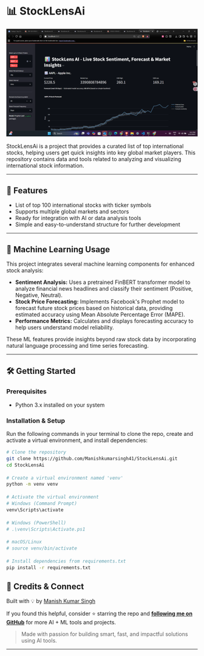 # 📊 StockLensAi

![Project Image](images/stocklensai_screenshot.png)  <!-- Replace with your image path -->

StockLensAi is a project that provides a curated list of top international stocks, helping users get quick insights into key global market players. This repository contains data and tools related to analyzing and visualizing international stock information.

---

## 🚀 Features

- List of top 100 international stocks with ticker symbols  
- Supports multiple global markets and sectors  
- Ready for integration with AI or data analysis tools  
- Simple and easy-to-understand structure for further development  

---

## 🤖 Machine Learning Usage

This project integrates several machine learning components for enhanced stock analysis:

- **Sentiment Analysis:** Uses a pretrained FinBERT transformer model to analyze financial news headlines and classify their sentiment (Positive, Negative, Neutral).  
- **Stock Price Forecasting:** Implements Facebook's Prophet model to forecast future stock prices based on historical data, providing estimated accuracy using Mean Absolute Percentage Error (MAPE).  
- **Performance Metrics:** Calculates and displays forecasting accuracy to help users understand model reliability.

These ML features provide insights beyond raw stock data by incorporating natural language processing and time series forecasting.

---

## 🛠 Getting Started

### Prerequisites

- Python 3.x installed on your system

### Installation & Setup

Run the following commands in your terminal to clone the repo, create and activate a virtual environment, and install dependencies:

```bash
# Clone the repository
git clone https://github.com/Manishkumarsingh41/StockLensAi.git
cd StockLensAi

# Create a virtual environment named 'venv'
python -m venv venv

# Activate the virtual environment
# Windows (Command Prompt)
venv\Scripts\activate

# Windows (PowerShell)
# .\venv\Scripts\Activate.ps1

# macOS/Linux
# source venv/bin/activate

# Install dependencies from requirements.txt
pip install -r requirements.txt
```

## 🙌 Credits & Connect

Built with 💡 by [Manish Kumar Singh](https://github.com/Manishkumarsingh41)

If you found this helpful, consider ⭐️ starring the repo and **[following me on GitHub](https://github.com/Manishkumarsingh41)** for more AI + ML tools and projects.

> Made with passion for building smart, fast, and impactful solutions using AI tools.

---
